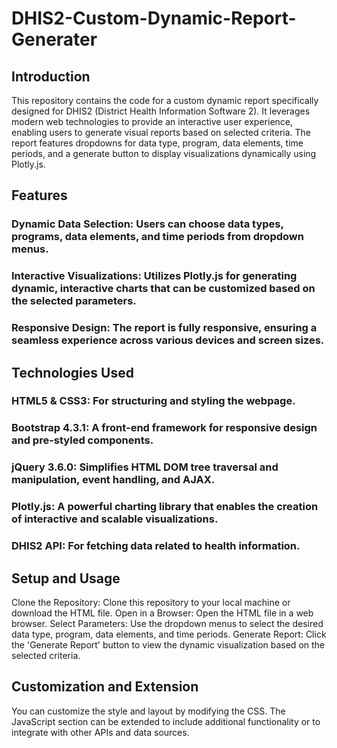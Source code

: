 # DHIS2-Custom-Dynamic-Report-Generater

## Introduction
This repository contains the code for a custom dynamic report specifically designed for DHIS2 (District Health Information Software 2). It leverages modern web technologies to provide an interactive user experience, enabling users to generate visual reports based on selected criteria. The report features dropdowns for data type, program, data elements, time periods, and a generate button to display visualizations dynamically using Plotly.js.

## Features
### Dynamic Data Selection: Users can choose data types, programs, data elements, and time periods from dropdown menus.
### Interactive Visualizations: Utilizes Plotly.js for generating dynamic, interactive charts that can be customized based on the selected parameters.
### Responsive Design: The report is fully responsive, ensuring a seamless experience across various devices and screen sizes.

## Technologies Used
### HTML5 & CSS3: For structuring and styling the webpage.
### Bootstrap 4.3.1: A front-end framework for responsive design and pre-styled components.
### jQuery 3.6.0: Simplifies HTML DOM tree traversal and manipulation, event handling, and AJAX.
### Plotly.js: A powerful charting library that enables the creation of interactive and scalable visualizations.
### DHIS2 API: For fetching data related to health information.

## Setup and Usage
Clone the Repository: Clone this repository to your local machine or download the HTML file.
Open in a Browser: Open the HTML file in a web browser.
Select Parameters: Use the dropdown menus to select the desired data type, program, data elements, and time periods.
Generate Report: Click the 'Generate Report' button to view the dynamic visualization based on the selected criteria.

## Customization and Extension
You can customize the style and layout by modifying the CSS.
The JavaScript section can be extended to include additional functionality or to integrate with other APIs and data sources.
